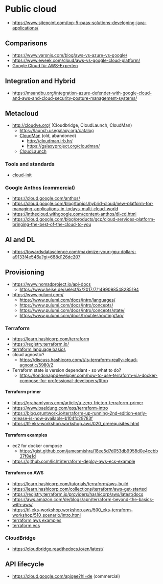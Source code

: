 # Public cloud

* https://www.sitepoint.com/top-5-paas-solutions-developing-java-applications/

## Comparisons

* https://www.varonis.com/blog/aws-vs-azure-vs-google/
* https://www.eweek.com/cloud/aws-vs-google-cloud-platform/
* [Google Cloud für AWS-Experten](https://cloud.google.com/docs/compare/aws)

## Integration and Hybrid

* https://msandbu.org/integration-azure-defender-with-google-cloud-and-aws-and-cloud-security-posture-management-systems/

## Metacloud

* http://cloudve.org/ (Cloudbridge, CloudLaunch, CloudMan)
  + https://launch.usegalaxy.org/catalog
  + [CloudMan](https://github.com/galaxyproject/cloudman/tree/v2.0) (old, abandoned)
    - http://cloudman.irb.hr/
    - https://galaxyproject.org/cloudman/
  + [CloudLaunch](https://github.com/galaxyproject/cloudlaunch)

### Tools and standards

* [cloud-init](https://cloud-init.io/)

### Google Anthos (commercial)

* https://cloud.google.com/anthos/
* https://cloud.google.com/blog/topics/hybrid-cloud/new-platform-for-managing-applications-in-todays-multi-cloud-world
* https://inthecloud.withgoogle.com/content-anthos/dl-cd.html
* https://cloud.google.com/blog/products/gcp/cloud-services-platform-bringing-the-best-of-the-cloud-to-you

## AI and DL

* https://towardsdatascience.com/maximize-your-gpu-dollars-a9133f4e546a?gi=688d126dc207

## Provisioning

* https://www.nomadproject.io/api-docs
  + https://www.heise.de/select/ix/2017/7/1499098548285194
* https://www.pulumi.com/
  + https://www.pulumi.com/docs/intro/languages/
  + https://www.pulumi.com/docs/intro/concepts/
  + https://www.pulumi.com/docs/intro/concepts/state/
  + https://www.pulumi.com/docs/troubleshooting/faq/

### Terraform

* https://learn.hashicorp.com/terraform
* https://registry.terraform.io/
* [terraform language basics](https://www.terraform.io/docs/language/index.html)
* cloud agnostic?
  + https://discuss.hashicorp.com/t/is-terraform-really-cloud-agnostic/5980/2
* Terraform state is version dependant - so what to do?
  + https://londonappdeveloper.com/how-to-use-terraform-via-docker-compose-for-professional-developers/#top

#### Terraform primer

* https://grahamlyons.com/article/a-zero-fricton-terraform-primer
* https://www.baeldung.com/ops/terraform-intro
* https://blog.gruntwork.io/terraform-up-running-2nd-edition-early-release-is-now-available-b104fc29783f
* https://tf-eks-workshop.workshop.aws/020_prerequisites.html

#### Terraform examples

* ec2 for docker compose
  + https://gist.github.com/jamesmishra/18ee5d7d053db9958d0e4ccbb37f8e1d
* https://github.com/lichti/terraform-deploy-aws-ecs-example

#### Terraform on AWS

* https://learn.hashicorp.com/tutorials/terraform/aws-build
* https://learn.hashicorp.com/collections/terraform/aws-get-started
* https://registry.terraform.io/providers/hashicorp/aws/latest/docs
* https://aws.amazon.com/de/blogs/apn/terraform-beyond-the-basics-with-aws/
* https://tf-eks-workshop.workshop.aws/500_eks-terraform-workshop/510_scenario/intro.html
* [terraform aws examples](https://github.com/hashicorp/terraform-provider-aws/tree/main/examples/api-gateway-rest-api-openapi)
* [terraform ecs](https://registry.terraform.io/providers/hashicorp/aws/latest/docs/resources/ecs_service)

### CloudBridge

* https://cloudbridge.readthedocs.io/en/latest/

## API lifecycle

* https://cloud.google.com/apigee?hl=de (commercial)
